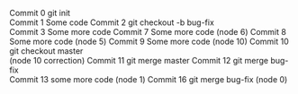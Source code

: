 Commit 0 git init<br>
Commit 1 Some code
Commit 2 git checkout -b bug-fix<br>
Commit 3 Some more code
Commit 7 Some more code (node 6)
Commit 8 Some more code (node 5)
Commit 9 Some more code (node 10)
Commit 10 git checkout master<br> (node 10 correction)
Commit 11 git merge master
Commit 12 git merge bug-fix<br>
Commit 13 some more code (node 1)
Commit 16 git merge bug-fix (node 0)